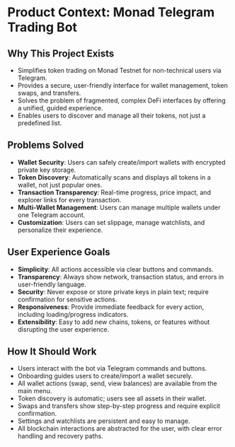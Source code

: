 # Product Context: Monad Telegram Trading Bot

## Why This Project Exists
- Simplifies token trading on Monad Testnet for non-technical users via Telegram.
- Provides a secure, user-friendly interface for wallet management, token swaps, and transfers.
- Solves the problem of fragmented, complex DeFi interfaces by offering a unified, guided experience.
- Enables users to discover and manage all their tokens, not just a predefined list.

## Problems Solved
- **Wallet Security**: Users can safely create/import wallets with encrypted private key storage.
- **Token Discovery**: Automatically scans and displays all tokens in a wallet, not just popular ones.
- **Transaction Transparency**: Real-time progress, price impact, and explorer links for every transaction.
- **Multi-Wallet Management**: Users can manage multiple wallets under one Telegram account.
- **Customization**: Users can set slippage, manage watchlists, and personalize their experience.

## User Experience Goals
- **Simplicity**: All actions accessible via clear buttons and commands.
- **Transparency**: Always show network, transaction status, and errors in user-friendly language.
- **Security**: Never expose or store private keys in plain text; require confirmation for sensitive actions.
- **Responsiveness**: Provide immediate feedback for every action, including loading/progress indicators.
- **Extensibility**: Easy to add new chains, tokens, or features without disrupting the user experience.

## How It Should Work
- Users interact with the bot via Telegram commands and buttons.
- Onboarding guides users to create/import a wallet securely.
- All wallet actions (swap, send, view balances) are available from the main menu.
- Token discovery is automatic; users see all assets in their wallet.
- Swaps and transfers show step-by-step progress and require explicit confirmation.
- Settings and watchlists are persistent and easy to manage.
- All blockchain interactions are abstracted for the user, with clear error handling and recovery paths. 